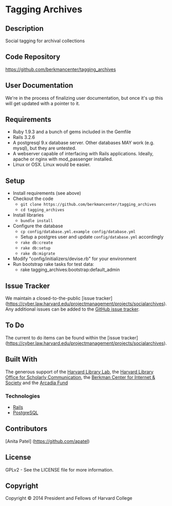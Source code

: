 Tagging Archives
============

Description
-----------

Social tagging for archival collections

Code Repository
---------------

https://github.com/berkmancenter/tagging_archives

User Documentation
------------------

We're in the process of finalizing user documentation, but once it's up this will get updated with a pointer to it.

Requirements
------------

* Ruby 1.9.3 and a bunch of gems included in the Gemfile
* Rails 3.2.6
* A postgresql 9.x database server. Other databases MAY work (e.g. mysql), but they are untested.
* A webserver capable of interfacing with Rails applications. Ideally, apache or nginx with mod_passenger installed.
* Linux or OSX. Linux would be easier.

Setup
-----

* Install requirements (see above)
* Checkout the code
  * `git clone https://github.com/berkmancenter/tagging_archives`
  * `cd tagging_archives`
* Install libraries
  * `bundle install`
* Configure the database
  * `cp config/database.yml.example config/database.yml`
  * Setup a postgres user and update `config/database.yml` accordingly
  * `rake db:create`
  * `rake db:setup`
  * `rake db:migrate`
* Modify "config/initializers/devise.rb" for your environment
* Run bootstrap rake tasks for test data: 
  * rake tagging_archives:bootstrap:default_admin

Issue Tracker
-------------

We maintain a closed-to-the-public [issue tracker] (https://cyber.law.harvard.edu/projectmanagement/projects/socialarchives). Any additional issues can be added to the [GitHub issue tracker](https://github.com/berkmancenter/tagging_archives/issues).

To Do
-----

The current to do items can be found within the [issue tracker] (https://cyber.law.harvard.edu/projectmanagement/projects/socialarchives).

Built With
----------

The generous support of the [Harvard Library
Lab](http://lab.library.harvard.edu/), the [Harvard Library Office for
Scholarly Communication](https://osc.hul.harvard.edu), the [Berkman Center for
Internet &amp; Society](http://cyber.law.harvard.edu) and the [Arcadia
Fund](http://www.arcadiafund.org.uk)

### Technologies

* [Rails](http://rubyonrails.org/)
* [PostgreSQL](http://www.postgresql.org/)

Contributors
------------

[Anita Patel] (https://github.com/apatel)

License
-------

GPLv2 - See the LICENSE file for more information.

Copyright
---------

Copyright &copy; 2014 President and Fellows of Harvard College

